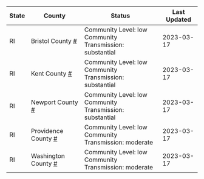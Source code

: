 State | County | Status | Last Updated
--- | --- | --- | --- 
RI | Bristol County <a href="#bristol_county">#</a> | <a name="bristol_county"></a>Community Level: low<br/>Community Transmission: substantial | 2023-03-17
RI | Kent County <a href="#kent_county">#</a> | <a name="kent_county"></a>Community Level: low<br/>Community Transmission: substantial | 2023-03-17
RI | Newport County <a href="#newport_county">#</a> | <a name="newport_county"></a>Community Level: low<br/>Community Transmission: substantial | 2023-03-17
RI | Providence County <a href="#providence_county">#</a> | <a name="providence_county"></a>Community Level: low<br/>Community Transmission: moderate | 2023-03-17
RI | Washington County <a href="#washington_county">#</a> | <a name="washington_county"></a>Community Level: low<br/>Community Transmission: moderate | 2023-03-17

